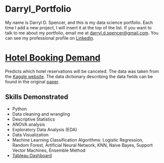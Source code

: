 # Darryl_Portfolio
My name is Darryl D. Spencer, and this is my data science portfolio. Each time I add a new project, I will insert it at the top of the list. If you want to talk to me about my portfolio, email me at darryl.d.spencer@gmail.com. You can see my professional profile on [LinkedIn](https://www.linkedin.com/in/darryldspencer/).

# [Hotel Booking Demand](https://github.com/darryldspencer/hotel-booking-demand)
Predicts which hotel reservations will be canceled. The data was taken from the [Kaggle website](https://www.kaggle.com/datasets/jessemostipak/hotel-booking-demand).
The data dictionary describing the data fields can be found in the original [paper](https://www.sciencedirect.com/science/article/pii/S2352340918315191).

## Skills Demonstrated
  - Python
  - Data cleaning and wrangling
  - Descriptive Statistics
  - ANOVA analysis
  - Exploratory Data Analysis (EDA)
  - Data Visualization
  - Machine Learning Classification Algorithms: Logistic Regression, Random Forest, Artificial Neural Network, KNN, Naive Bayes, Support Vector Machines, Ensemble Method
  - [Tableau Dashboard](https://public.tableau.com/app/profile/darryl.spencer/viz/HotelBookingDemandAnalysis_16904256930440/Dashboard1?publish=yes)

